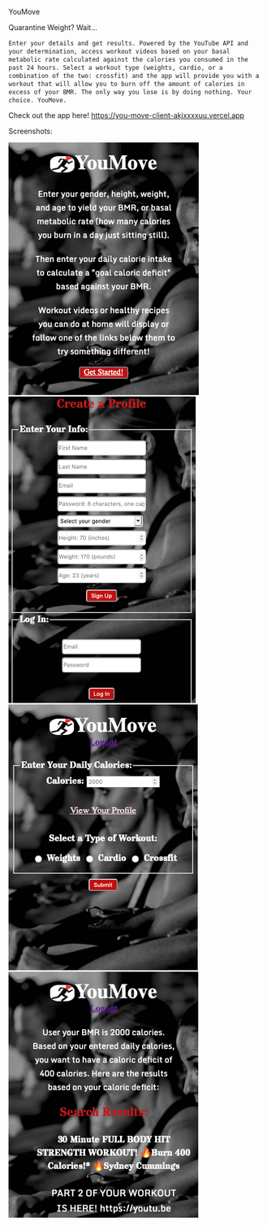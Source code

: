 YouMove

Quarantine Weight? Wait...

    Enter your details and get results. Powered by the YouTube API and your determination, access workout videos based on your basal metabolic rate calculated against the calories you consumed in the past 24 hours. Select a workout type (weights, cardio, or a combination of the two: crossfit) and the app will provide you with a workout that will allow you to burn off the amount of calories in excess of your BMR. The only way you lose is by doing nothing. Your choice. YouMove.

Check out the app here!
    https://you-move-client-akjxxxxuu.vercel.app

Screenshots:

<img src='./src/home-page.png' alt='screenshot of home page'>
<img src='./src/login-page.png' alt='screenshot of login page'>
<img src='./src/entry-page.png' alt='screenshot of entry page'>
<img src='./src/results-page.png' alt='screenshot of results page'>